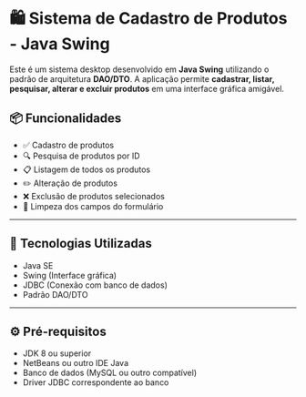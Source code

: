 # 🛍️ Sistema de Cadastro de Produtos - Java Swing

Este é um sistema desktop desenvolvido em **Java Swing** utilizando o padrão de arquitetura **DAO/DTO**. A aplicação permite **cadastrar, listar, pesquisar, alterar e excluir produtos** em uma interface gráfica amigável.

## 📦 Funcionalidades

- ✅ Cadastro de produtos
- 🔍 Pesquisa de produtos por ID
- 📋 Listagem de todos os produtos
- ✏️ Alteração de produtos
- ❌ Exclusão de produtos selecionados
- 🧹 Limpeza dos campos do formulário

---

## 🧱 Tecnologias Utilizadas

- Java SE
- Swing (Interface gráfica)
- JDBC (Conexão com banco de dados)
- Padrão DAO/DTO

---
## ⚙️ Pré-requisitos

- JDK 8 ou superior
- NetBeans ou outro IDE Java
- Banco de dados (MySQL ou outro compatível)
- Driver JDBC correspondente ao banco
